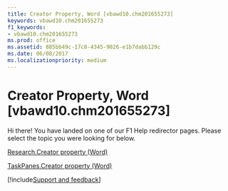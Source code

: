 ```yaml
---
title: Creator Property, Word [vbawd10.chm201655273]
keywords: vbawd10.chm201655273
f1_keywords:
- vbawd10.chm201655273
ms.prod: office
ms.assetid: 885bb49c-17c8-4345-9026-e1b7dabb129c
ms.date: 06/08/2017
ms.localizationpriority: medium
---
```



# Creator Property, Word [vbawd10.chm201655273]

Hi there! You have landed on one of our F1 Help redirector pages. Please select the topic you were looking for below.

[Research.Creator property (Word)](https://msdn.microsoft.com/library/5947e75d-97b3-0d6a-9241-1843ab76c635%28Office.15%29.aspx)

[TaskPanes.Creator property (Word)](https://msdn.microsoft.com/library/e94b0c6c-90a6-e221-2d56-966a197056bf%28Office.15%29.aspx)

[!include[Support and feedback](~/includes/feedback-boilerplate.md)]